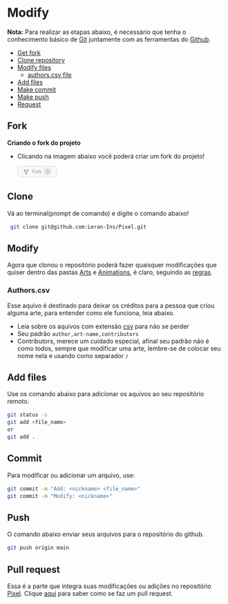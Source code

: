 # Modify
**Nota:**
Para realizar as etapas abaixo, é necessário que tenha o conhecimento básico de [Git](https://git-scm.com/book/pt-br/v2) juntamente com as ferramentas do [Github](https://github.com).

* [Get fork](#fork)
* [Clone repository](#clone)
* [Modify files](#modify)
	- [authors.csv file](#authors.csv)
* [Add files](#add-files)
* [Make commit](#commit)
* [Make push](#push)
* [Request](#pull-request)

## Fork
**Criando o fork do projeto**

* Clicando na imagem abaixo você poderá criar um fork do projeto! 

	[![Get fork](get-fork.png)](https://github.com/Leran-Ins/Pixel/fork)

## Clone
Vá ao terminal(prompt de comando) e digite o comando abaixo! 
```bash
 git clone git@github.com:Leran-Ins/Pixel.git
```
 
## Modify
Agora que clonou o repositório poderá fazer quaisquer modificações que quiser dentro das pastas [Arts](https://www.github.com/Leran-Ins/Pixel/tree/arts) e [Animations](https://github.com/Leran-Ins/Pixel/tree/animations), é claro, seguindo as [regras](rules.md).

### 	Authors.csv
Esse aquivo é destinado para deixar os créditos para a pessoa que criou alguma arte, para entender como ele funciona, leia abaixo.

* Leia sobre os aquivos com extensão [csv](https://fileinfo.com/extension/csv) para não se perder
* Seu padrão `author,art-name,contributors`
* Contributors, merece um cuidado especial, afinal seu padrão não é como todos, sempre que modificar uma arte, lembre-se de colocar seu nome nela e usando como separador `/`

## Add files
Use os comando abaixo para adicionar os aquivos ao seu repositório remoto.
```bash
git status -s
git add <file_name> 
or
git add .
```


## Commit
Para modificar ou adicionar um arquivo, use:
```bash
git commit -m "Add: <nickname> <file_name>"
git commit -m "Modify: <nickname>"
```

## Push
O comando abaixo enviar seus arquivos para o repositório do github.
```bash
git push origin main
```

## Pull request
Essa é a parte que integra suas modificações ou adições no repositório [Pixel](https://github.com/Leran-Ins/Pixel).
Clique [aqui](https://docs.github.com/pt/pull-requests/collaborating-with-pull-requests/proposing-changes-to-your-work-with-pull-requests/creating-a-pull-request) para saber como se faz um pull request.